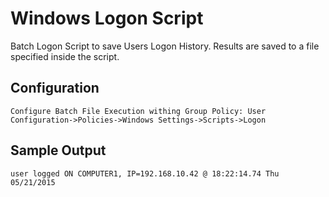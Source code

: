 # Windows Logon Script

Batch Logon Script to save Users Logon History.
Results are saved to a file specified inside the script.

## Configuration
```
Configure Batch File Execution withing Group Policy: User Configuration->Policies->Windows Settings->Scripts->Logon
```
 
## Sample Output
```
user logged ON COMPUTER1, IP=192.168.10.42 @ 18:22:14.74 Thu 05/21/2015
```
